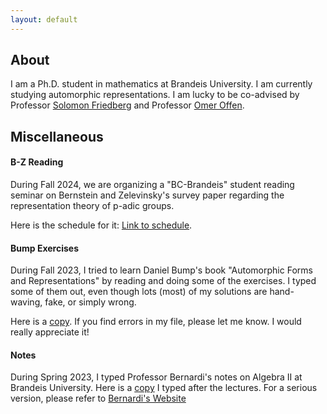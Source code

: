 ```yaml
---
layout: default
---
```





## About

I am a Ph.D. student in mathematics at Brandeis University. I am currently studying automorphic representations. I am lucky to be co-advised by Professor [Solomon Friedberg](https://sites.google.com/bc.edu/solomon-friedberg/) and Professor [Omer Offen](https://sites.google.com/brandeis.edu/offen/home).

## Miscellaneous

#### B-Z Reading
During Fall 2024, we are organizing a "BC-Brandeis" student reading seminar on Bernstein and Zelevinsky's survey paper regarding the representation theory of p-adic groups. 

Here is the schedule for it: [Link to schedule](./bzf2024.html).

#### Bump Exercises
During Fall 2023, I tried to learn Daniel Bump's book "Automorphic Forms and Representations" by reading and doing some of the exercises. I typed some of them out, even though lots (most) of my solutions are hand-waving, fake, or simply wrong. 

Here is a [copy](./docs/Exercise.pdf). If you find errors in my file, please let me know. I would really appreciate it!

#### Notes
During Spring 2023, I typed Professor Bernardi's notes on Algebra II at Brandeis University. Here is a [copy](./docs/Algebra2notes.pdf) I typed after the lectures. For a serious version, please refer to [Bernardi's Website](https://sites.google.com/brandeis.edu/bernardi/teaching)
